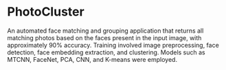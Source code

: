 # PhotoCluster
An automated face matching and grouping application that returns all matching photos based on the faces present in the input image, with approximately 90% accuracy. Training involved image preprocessing, face detection, face embedding extraction, and clustering. Models such as MTCNN, FaceNet, PCA, CNN, and K-means were employed.
